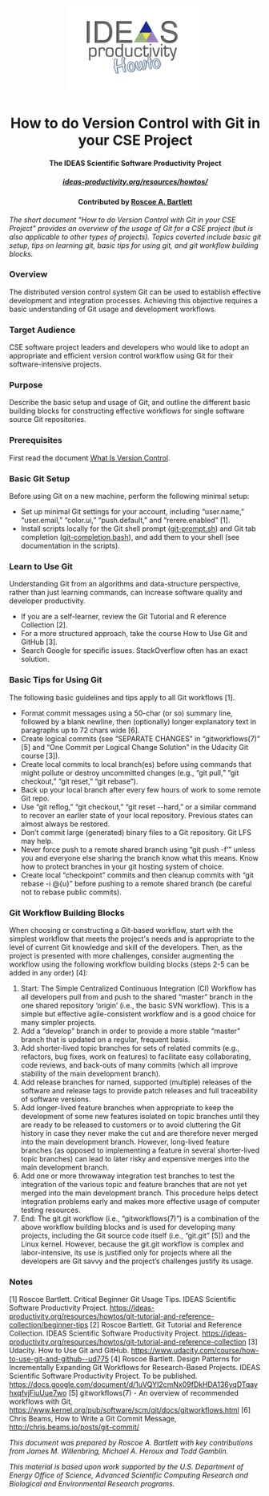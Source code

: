 <div align="center">
  
# ![HOW-TO](ideas-how-to.jpg)
# How to do Version Control with Git in your CSE Project 
####  The IDEAS Scientific Software Productivity Project 
##### [ideas-productivity.org/resources/howtos/](https://ideas-productivity.org/resources/howtos/)
#### Contributed by [Roscoe A. Bartlett](https://github.com/bartlettroscoe)

</div>



*The short document "How to do Version Control with Git in your CSE Project" provides an overview of the usage of Git for a CSE project (but is also applicable to other types of projects). Topics coverted include basic git setup, tips on learning git, basic tips for using git, and git workflow building blocks.*


### Overview
The distributed version control system Git can be used to establish effective development and integration processes. Achieving this objective requires a basic understanding of Git usage and development workflows.

### Target Audience
CSE software project leaders and developers who would like to adopt an appropriate and efficient version control workflow using Git for their software-intensive projects.

### Purpose
Describe the basic setup and usage of Git, and outline the different basic building blocks for constructing effective workflows for single software source Git repositories.

### Prerequisites
First read the document [What Is Version Control](https://ideas-productivity.org/wordpress/wp-content/uploads/2016/04/IDEAS-VCWhatIsVersionControl-V0.1.pdf).

### Basic Git Setup
Before using Git on a new machine, perform the following minimal setup:
* Set up minimal Git settings for your account, including “user.name,” “user.email,” “color.ui,” “push.default,” and “rerere.enabled” [1].
* Install scripts locally for the Git shell prompt ([git-prompt.sh](https://raw.github.com/git/git/master/contrib/completion/git-prompt.sh)) and Git tab completion  ([git-completion.bash](https://raw.github.com/git/git/master/contrib/completion/git-completion.bash)), and add them to your shell (see documentation in the scripts).

### Learn to Use Git

Understanding Git from an algorithms and data-structure perspective, rather
than just learning commands, can increase software quality and developer productivity.
* If you are a self-learner, review the Git Tutorial and R eference Collection [2].
* For a more structured approach, take the course How to Use Git and GitHub [3].
* Search Google for specific issues. StackOverflow often has an exact solution.


### Basic Tips for Using Git

The following basic guidelines and tips apply to all Git workflows [1].
* Format commit messages using a 50-char (or so) summary line, followed by a blank
newline, then (optionally) longer explanatory text in paragraphs up to 72 chars wide [6].
* Create logical commits (see “SEPARATE CHANGES” in “gitworkflows(7)” [5] and “One
Commit per Logical Change Solution” in the Udacity Git course [3]).
* Create local commits to local branch(es) before using commands that might pollute or
destroy uncommitted changes (e.g., “git pull,” “git checkout,” “git reset,” “git rebase”).
* Back up your local branch after every few hours of work to some remote Git repo.
* Use “git reflog,” “git checkout,” “git reset --hard,” or a similar command to recover an
earlier state of your local repository. Previous states can almost always be restored.
* Don’t commit large (generated) binary files to a Git repository. Git LFS may help.
* Never force push to a remote shared branch using “git push -f’” unless you and everyone
else sharing the branch know what this means. Know how to protect branches in your git
hosting system of choice.
* Create local “checkpoint” commits and then cleanup commits with “git rebase -i @{u}”
before pushing to a remote shared branch (be careful not to rebase public commits).

### Git Workflow Building Blocks

When choosing or constructing a Git-based workflow, start with
the simplest workflow that meets the project's needs and is appropriate to the level of current Git
knowledge and skill of the developers. Then, as the project is presented with more challenges,
consider augmenting the workflow using the following workflow building blocks (steps 2-5 can be
added in any order) [4]:
1. Start: The Simple Centralized Continuous Integration (CI) Workflow has all
developers pull from and push to the shared “master” branch in the one shared repository
‘origin’ (i.e., the basic SVN workflow). This is a simple but effective agile-consistent
workflow and is a good choice for many simpler projects.
2. Add a “develop” branch in order to provide a more stable “master” branch that is
updated on a regular, frequent basis.
3. Add shorter-lived topic branches for sets of related commits (e.g., refactors, bug fixes,
work on features) to facilitate easy collaborating, code reviews, and back-outs of many
commits (which all improve stability of the main development branch).
4. Add release branches for named, supported (multiple) releases of the software and
release tags to provide patch releases and full traceability of software versions.
5. Add longer-lived feature branches when appropriate to keep the development of some
new features isolated on topic branches until they are ready to be released to customers
or to avoid cluttering the Git history in case they never make the cut and are therefore
never merged into the main development branch. However, long-lived feature branches
(as opposed to implementing a feature in several shorter-lived topic branches) can lead to
later risky and expensive merges into the main development branch.
6. Add one or more throwaway integration test branches to test the integration of the
various topic and feature branches that are not yet merged into the main development
branch. This procedure helps detect integration problems early and makes more effective
usage of computer testing resources.
7. End: The git.git workflow (i.e., “gitworkflows(7)”) is a combination of the above
workflow building blocks and is used for developing many projects, including the Git
source code itself (i.e., “git.git” [5]) and the Linux kernel. However, because the git.git
workflow is complex and labor-intensive, its use is justified only for projects where all the
developers are Git savvy and the project’s challenges justify its usage.




### Notes

[1] Roscoe Bartlett. Critical Beginner Git Usage Tips. IDEAS Scientific Software Productivity Project.
https://ideas-productivity.org/resources/howtos/git-tutorial-and-reference-collection/beginner-tips
[2] Roscoe Bartlett. Git Tutorial and Reference Collection. IDEAS Scientific Software Productivity Project.
https://ideas-productivity.org/resources/howtos/git-tutorial-and-reference-collection
[3] Udacity. How to Use Git and GitHub. https://www.udacity.com/course/how-to-use-git-and-github--ud775
[4] Roscoe Bartlett. Design Patterns for Incrementally Expanding Git Workflows for Research-Based
Projects. IDEAS Scientific Software Productivity Project. To be published.
https://docs.google.com/document/d/1uVQYI2cmNx09fDkHDA136yqDTqayhxqfvjFiuUue7wo
[5] gitworkflows(7) - An overview of recommended workflows with Git,
https://www.kernel.org/pub/software/scm/git/docs/gitworkflows.html
[6] Chris Beams, How to Write a Git Commit Message, http://chris.beams.io/posts/git-commit/

*This document was prepared by Roscoe A. Bartlett with key contributions from James M. Willenbring, Michael
A. Heroux and Todd Gamblin.*

*This material is based upon work supported by the U.S. Department of Energy Office of Science, Advanced Scientific
Computing Research and Biological and Environmental Research programs.*

